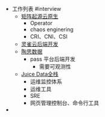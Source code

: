 - 工作列表 #interview
	- [矩阵起源云原生](https://www.matrixorigin.cn/jobs/39.html#_np=118_2894)
		- Operator
		- chaos enginering
		- CRI、CNI、CSI
	- [灵雀云后端开发](https://app.mokahr.com/apply/lqy/2430#/job/3aee162f-f5c6-4caa-b4d0-4391f4493568)
	- [陶思数据](https://www.taosdata.com/careers)
		- pass 平台后端开发
			- 需要可观测性
	- [Juice Data全栈](https://github.com/juicedata/we-are-hiring/blob/master/full-stack-engineer.md)
		- 运维监控体系
		- 运维工具
		- SRE
		- 网页管理控制台、命令行工具
-